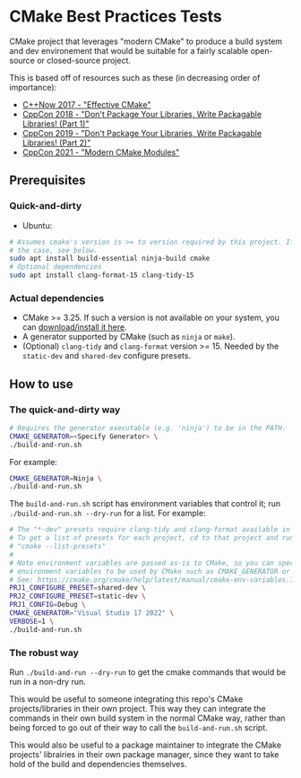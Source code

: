 # CMake Best Practices Tests

CMake project that leverages "modern CMake" to produce a build system and dev environement that would be suitable for a fairly scalable open-source or closed-source project.

This is based off of resources such as these (in decreasing order of importance):
- [C++Now 2017 - "Effective CMake"](https://youtu.be/bsXLMQ6WgIk)
- [CppCon 2018 - "Don't Package Your Libraries, Write Packagable Libraries! (Part 1)"](https://youtu.be/sBP17HQAQjk)
- [CppCon 2019 - "Don't Package Your Libraries, Write Packagable Libraries! (Part 2)"](https://youtu.be/_5weX5mx8hc)
- [CppCon 2021 - "Modern CMake Modules"](https://youtu.be/IZXNsim9TWI)

## Prerequisites

### Quick-and-dirty

- Ubuntu:

```bash
# Assumes cmake's version is >= to version required by this project. If not
# the case, see below.
sudo apt install build-essential ninja-build cmake
# Optional dependencies
sudo apt install clang-format-15 clang-tidy-15
```

### Actual dependencies

- CMake >= 3.25. If such a version is not available on your system, you can [download/install it here](https://cmake.org/download/).
- A generator supported by CMake (such as `ninja` or `make`).
- (Optional) `clang-tidy` and `clang-format` version >= 15. Needed by the `static-dev` and `shared-dev` configure presets.

## How to use

### The quick-and-dirty way

```sh
# Requires the generator executable (e.g. 'ninja') to be in the PATH.
CMAKE_GENERATOR=<Specify Generator> \
./build-and-run.sh
```

For example:

```sh
CMAKE_GENERATOR=Ninja \
./build-and-run.sh
```

The `build-and-run.sh` script has environment variables that control it; run `./build-and-run.sh --dry-run` for a list. For example:

```sh
# The "*-dev" presets require clang-tidy and clang-format available in PATH.
# To get a list of presets for each project, cd to that project and run
# "cmake --list-presets"
#
# Note environment variables are passed as-is to CMake, so you can specify
# environment variables to be used by CMake such as CMAKE_GENERATOR or VERBOSE.
# See: https://cmake.org/cmake/help/latest/manual/cmake-env-variables.7.html
PRJ1_CONFIGURE_PRESET=shared-dev \
PRJ2_CONFIGURE_PRESET=static-dev \
PRJ1_CONFIG=Debug \
CMAKE_GENERATOR="Visual Studio 17 2022" \
VERBOSE=1 \
./build-and-run.sh
```

### The robust way

Run `./build-and-run --dry-run` to get the cmake commands that would be run in a non-dry run.

This would be useful to someone integrating this repo's CMake projects/libraries in their own project. This way they can integrate the commands in their own build system in the normal CMake way, rather than being forced to go out of their way to call the `build-and-run.sh` script.

This would also be useful to a package maintainer to integrate the CMake projects' librairies in their own package manager, since they want to take hold of the build and dependencies themselves.

